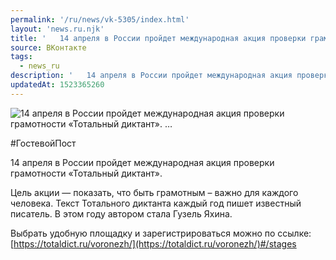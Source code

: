 ```yaml
---
permalink: '/ru/news/vk-5305/index.html'
layout: 'news.ru.njk'
title: '   14 апреля в России пройдет международная акция проверки грамотности «Тотальный диктант».   …'
source: ВКонтакте
tags:
  - news_ru
description: '   14 апреля в России пройдет международная акция проверки грамотности «Тотальный диктант».   …'
updatedAt: 1523365260
---
```

![   14 апреля в России пройдет международная акция проверки грамотности «Тотальный диктант».   …](https://sun9-5.userapi.com/impf/c844722/v844722027/23f8c/sVjqncMhE18.jpg?size=787x443&quality=96&proxy=1&sign=241b38d5b7f26049d8a18038b16d2db2&c_uniq_tag=dQu8yUuUi-3S526H5u0mO3B6DhHLqwuB16lkX3c-wgY&type=album)

#ГостевойПост

14 апреля в России пройдет международная акция проверки грамотности «Тотальный диктант».

Цель акции — показать, что быть грамотным – важно для каждого человека. Текст Тотального диктанта каждый год пишет известный писатель. В этом году автором стала Гузель Яхина.

Выбрать удобную площадку и зарегистрироваться можно по ссылке: [https://totaldict.ru/voronezh/](https://totaldict.ru/voronezh/)#/stages
